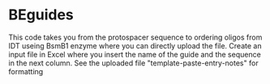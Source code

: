 # BEguides
This code takes you from the protospacer sequence to ordering oligos from IDT useing BsmB1 enzyme where you can directly upload the file. Create an input file in Excel where you insert the name of the guide and the sequence in the next column. See the uploaded file "template-paste-entry-notes" for formatting
  
